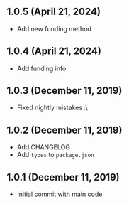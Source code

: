 ## 1.0.5 (April 21, 2024)
* Add new funding method

## 1.0.4 (April 21, 2024)
* Add funding info

## 1.0.3 (December 11, 2019)

* Fixed nightly mistakes :\

## 1.0.2 (December 11, 2019)

* Add CHANGELOG
* Add `types` to `package.json`

## 1.0.1 (December 11, 2019)

* Initial commit with main code